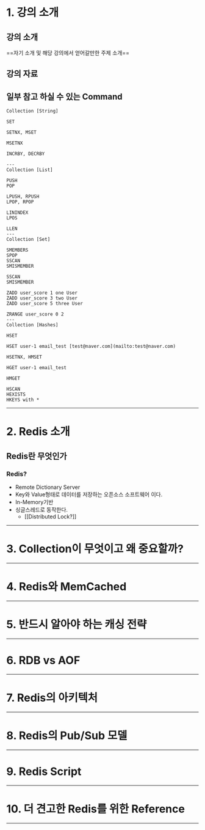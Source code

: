 # 1. 강의 소개
## 강의 소개
==자기 소개 및 해당 강의에서 얻어갈만한 주제 소개==
## 강의 자료
## 일부 참고 하실 수 있는 Command
```redis
Collection [String]

SET

SETNX, MSET

MSETNX

INCRBY, DECRBY

--- 
Collection [List]

PUSH
POP

LPUSH, RPUSH
LPOP, RPOP

LININDEX
LPOS

LLEN
--- 
Collection [Set]

SMEMBERS
SPOP
SSCAN
SMISMEMBER

SSCAN
SMISMEMBER

ZADD user_score 1 one User
ZADD user_score 3 two User
ZADD user_score 5 three User

ZRANGE user_score 0 2
---
Collection [Hashes]

HSET

HSET user-1 email_test [test@naver.com](mailto:test@naver.com)

HSETNX, HMSET

HGET user-1 email_test

HMGET

HSCAN
HEXISTS
HKEYS with *
```

****
# 2. Redis 소개
## Redis란 무엇인가
### Redis?
- Remote Dictionary Server
- Key와 Value형태로 데이터를 저장하는 오픈소스 소프트웨어 이다.
- In-Memory기반
- 싱글스레드로 동작한다.
	- [[Distributed Lock?]]

****
# 3. Collection이 무엇이고 왜 중요할까?

****
# 4. Redis와 MemCached

****
# 5. 반드시 알아야 하는 캐싱 전략

****
# 6. RDB vs AOF

****
# 7. Redis의 아키텍처

****
# 8. Redis의 Pub/Sub 모델

****
# 9. Redis Script

****
# 10. 더 견고한 Redis를 위한 Reference

****